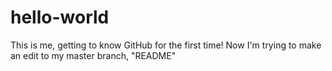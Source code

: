 # hello-world
This is me, getting to know GitHub for the first time!
Now I'm trying to make an edit to my master branch, "README"
